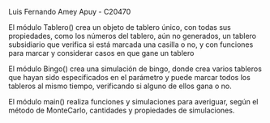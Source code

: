 Luis Fernando Amey Apuy - C20470

El módulo Tablero() crea un objeto de tablero único, con todas sus propiedades,
como los números del tablero, aún no generados, un tablero subsidiario que 
verifica si está marcada una casilla o no, y con funciones para marcar y 
considerar casos en que gane un tablero

El módulo Bingo() crea una simulación de bingo, donde crea varios tableros que
hayan sido especificados en el parámetro y puede marcar todos los tableros al
mismo tiempo, verificando si alguno de ellos gana o no. 

El módulo main() realiza funciones y simulaciones para averiguar, según el 
método de MonteCarlo, cantidades y propiedades de simulaciones. 
